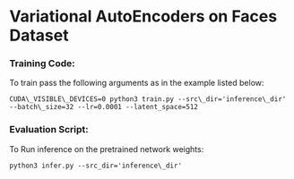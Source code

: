 # Variational AutoEncoders on Faces Dataset

### **Training Code:** 
To train pass the following arguments as in the example listed below:
```
CUDA\_VISIBLE\_DEVICES=0 python3 train.py --src\_dir='inference\_dir' --batch\_size=32 --lr=0.0001 --latent_space=512
```

### **Evaluation Script:**
To Run inference on the pretrained network weights:
```
python3 infer.py --src_dir='inference\_dir'
```

